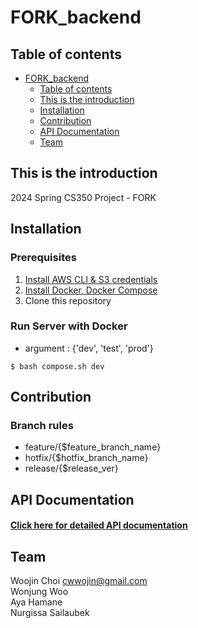 # FORK_backend

## Table of contents
- [FORK\_backend](#fork_backend)
  - [Table of contents](#table-of-contents)
  - [This is the introduction ](#this-is-the-introduction-)
  - [Installation ](#installation-)
  - [Contribution ](#contribution-)
  - [API Documentation ](#api-documentation-)
  - [Team ](#team-)

## This is the introduction <a name="introduction"></a>
2024 Spring CS350 Project - FORK

## Installation <a name="installation"></a>
### Prerequisites
1. [Install AWS CLI & S3 credentials](https://docs.aws.amazon.com/ko_kr/cli/latest/userguide/getting-started-install.html)
2. [Install Docker, Docker Compose](https://docs.docker.com/compose/install/)
3. Clone this repository
### Run Server with Docker
- argument : {'dev', 'test', 'prod'}
```shell
$ bash compose.sh dev
```

## Contribution <a name="contribution"></a>
### Branch rules
- feature/{$feature_branch_name}
- hotfix/{$hotfix_branch_name}
- release/{$release_ver}

## API Documentation <a name="api-documentation"></a>
#### [Click here for detailed API documentation](https://cwwojin.github.io/FORK_backend_docs/)

## Team <a name="team"></a>
Woojin Choi <cwwojin@gmail.com> <br/>
Wonjung Woo <br/>
Aya Hamane <br/>
Nurgissa Sailaubek <br/>
